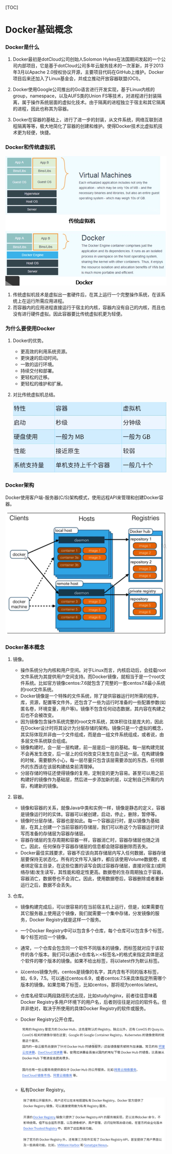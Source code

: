 [TOC]

# Docker基础概念

### Docker是什么

1. Docker最初是dotCloud公司创始人Solomon Hykes在法国期间发起的一个公司内部项目，它是基于dotCloud公司多年云服务技术的一次革新，并于2013年3月以Apache 2.0授权协议开源，主要项目代码在GitHub上维护。Docker项目后来还加入了Linux基金会，并成立推动开放容器联盟(OCI)。

2. Docker使用Google公司推出的Go语言进行开发实现，基于Linux内核的group，namespace，以及AUFS类的Union FS等技术，对进程进行封装隔离，属于操作系统层面的虚拟化技术。由于隔离的进程独立于宿主和其它隔离的进程，因此也称其为容器。
3. Docker在容器的基础上，进行了进一步的封装，从文件系统，网络互联到进程隔离等等，极大地简化了容器的创建和维护。使得Docker技术比虚拟机技术更为轻便，快捷。

### Docker和传统虚拟机

![image-20190807081916825](assets/image-20190807081916825.png)

1. 传统虚拟机技术是虚拟出一套硬件后，在其上运行一个完整操作系统，在该系统上在运行所需应用进程。
2. 而容器内的应用进程直接运行于宿主的内核，容器内没有自己的内核，而且也没有进行硬件虚拟。因此容器要比传统虚拟机更为轻便。

### 为什么要使用Docker

1. Docker的优势。

   * 更高效的利用系统资源。
   * 更快速的启动时间。
   * 一致的运行环境。
   * 持续交付和部署。
   * 更轻松的迁移。
   * 更轻松的维护和扩展。

2. 对比传统虚拟机总结。

   ![image-20190807082320542](assets/image-20190807082320542.png)

### Docker架构

Docker使用客户端-服务器(C/S)架构模式，使用远程API来管理和创建Docker容器。

![image-20190807082406772](assets/image-20190807082406772.png)

### Docker基本概念

1. 镜像。

   * 操作系统分为内核和用户空间。对于Linux而言，内核启动后，会挂载root文件系统为其提供用户空间支持。而Docker镜像，就相当于是一个root文件系统。比如官方镜像centos:7.6就包含了完整的一套centos7.6最小系统的root文件系统。
   * Docker镜像是一个特殊的文件系统，除了提供容器运行时所需的程序，库，资源，配置等文件外，还包含了一些为运行时准备的一些配置参数(如匿名卷，环境变量，用户等)。镜像不包含任何动态数据，其内容在构建之后也不会被改变。
   * 因为镜像包含操作系统完整的root文件系统，其体积往往是庞大的，因此在Docker设计时将其设计为分层存储的架构。镜像只是一个虚拟的概念，其实际体现并非由一个文件组成，而是由一组文件系统组成，或者说，由多层文件系统联合组成。
   * 镜像构建时，会一层一层构建，前一层是后一层的基础。每一层构建完就不会再发生改变，后一层上的任何改变只发生在自己这一层。在构建镜像的时候，需要额外小心，每一层尽量只包含该层需要添加的东西，任何额外的东西该在该层构建结束前清理掉。
   * 分层存储的特征还使得镜像的复用，定制变的更为容易。甚至可以用之前构建好的镜像作为基础层，然后进一步添加新的层，以定制自己所需的内容，构建新的镜像。

2. 容器。

   * 镜像和容器的关系，就像Java中类和实例一样，镜像是静态的定义，容器是镜像运行时的实体。容器可以被创建，启动，停止，删除，暂停等。
   * 镜像时分层存储，容器也是如此。每一个容器运行时，是以镜像为基础层，在其上创建一个当前容器的存储层，我们可以称这个为容器运行时读写而准备的存储层为容器存储层。
   * 容器存储层的生存周期和容器一样，容器消亡时，容器存储层也随之消亡。因此，任何保存于容器存储层的信息都会随容器删除而丢失。
   * Docker最佳实践要求，容器不应该向其存储层内写入任何数据，容器存储层要保持无状态化。所有的文件写入操作，都应该使用Volume数据卷，或者绑定宿主目录，在这些位置的读写会跳过容器存储层，直接对宿主(或网络存储)发生读写，其性能和稳定性更高。数据卷的生存周期独立于容器，容器消亡，数据卷也不会消亡。因此，使用数据卷后，容器删除或者重新运行之后，数据不会丢失。

3. 仓库。

   * 镜像构建完成后，可以很容易的在当前宿主机上运行，但是，如果需要在其它服务器上使用这个镜像，我们就需要一个集中存储，分发镜像的服务，Docker Registry就是这样一个服务。

   * 一个Docker Registry中可以包含多个仓库，每个仓库可以包含多个标签，每个标签对应一个镜像。

   * 通常，一个仓库会包含同一个软件不同版本的镜像，而标签就对应于该软件的各个版本。我们可以通过<仓库名>:<标签名>的格式来指定具体是这个软件的哪个版本的镜像。如果不给出标签，将以latest作为默认标签。

   * 以centos镜像为例，centos是镜像的名字，其内含有不同的版本标签，如，6.9，7.5。可以通过centos:6.9，或者centos:7.5来具体指定所需哪个版本的镜像。如果忽略了标签，比如centos，那将视为centos:latest。

   * 仓库名经常以两段路径形式出现，比如study/nginx，前者往往意味着Docker Registry多用户环境下的用户名，后者则往往是对应的软件名。但并非绝对，取决于所使用的具体Docker Registry的软件或服务。

   * Docker Registry公开仓库。

     ![image-20190807085122827](assets/image-20190807085122827.png)

   * 私有Docker Registry。

     ![image-20190807085201304](assets/image-20190807085201304.png)

     